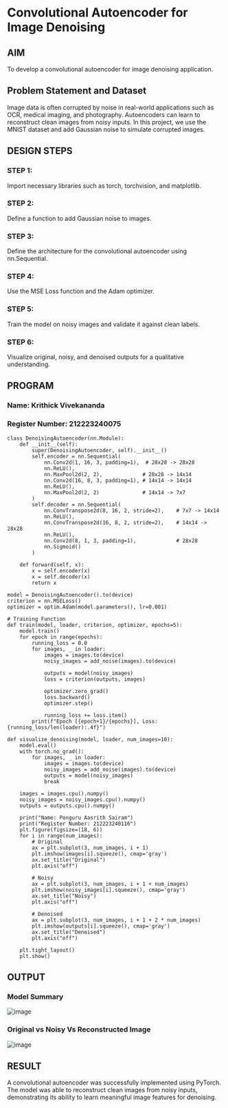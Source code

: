 # Convolutional Autoencoder for Image Denoising

## AIM

To develop a convolutional autoencoder for image denoising application.

## Problem Statement and Dataset

Image data is often corrupted by noise in real-world applications such as OCR, medical imaging, and photography. Autoencoders can learn to reconstruct clean images from noisy inputs. In this project, we use the MNIST dataset and add Gaussian noise to simulate corrupted images.

## DESIGN STEPS

### STEP 1:
Import necessary libraries such as torch, torchvision, and matplotlib.

### STEP 2:
Define a function to add Gaussian noise to images.

### STEP 3:
Define the architecture for the convolutional autoencoder using nn.Sequential.

### STEP 4:
Use the MSE Loss function and the Adam optimizer.

### STEP 5:
Train the model on noisy images and validate it against clean labels.

### STEP 6:
Visualize original, noisy, and denoised outputs for a qualitative understanding.

## PROGRAM

### Name: Krithick Vivekananda
### Register Number: 212223240075

```
class DenoisingAutoencoder(nn.Module):
    def __init__(self):
        super(DenoisingAutoencoder, self).__init__()
        self.encoder = nn.Sequential(
            nn.Conv2d(1, 16, 3, padding=1),  # 28x28 -> 28x28
            nn.ReLU(),
            nn.MaxPool2d(2, 2),             # 28x28 -> 14x14
            nn.Conv2d(16, 8, 3, padding=1), # 14x14 -> 14x14
            nn.ReLU(),
            nn.MaxPool2d(2, 2)              # 14x14 -> 7x7
        )
        self.decoder = nn.Sequential(
            nn.ConvTranspose2d(8, 16, 2, stride=2),    # 7x7 -> 14x14
            nn.ReLU(),
            nn.ConvTranspose2d(16, 8, 2, stride=2),    # 14x14 -> 28x28
            nn.ReLU(),
            nn.Conv2d(8, 1, 3, padding=1),             # 28x28
            nn.Sigmoid()
        )

    def forward(self, x):
        x = self.encoder(x)
        x = self.decoder(x)
        return x

model = DenoisingAutoencoder().to(device)
criterion = nn.MSELoss()
optimizer = optim.Adam(model.parameters(), lr=0.001)

# Training Function
def train(model, loader, criterion, optimizer, epochs=5):
    model.train()
    for epoch in range(epochs):
        running_loss = 0.0
        for images, _ in loader:
            images = images.to(device)
            noisy_images = add_noise(images).to(device)

            outputs = model(noisy_images)
            loss = criterion(outputs, images)

            optimizer.zero_grad()
            loss.backward()
            optimizer.step()

            running_loss += loss.item()
        print(f"Epoch [{epoch+1}/{epochs}], Loss: {running_loss/len(loader):.4f}")

def visualize_denoising(model, loader, num_images=10):
    model.eval()
    with torch.no_grad():
        for images, _ in loader:
            images = images.to(device)
            noisy_images = add_noise(images).to(device)
            outputs = model(noisy_images)
            break

    images = images.cpu().numpy()
    noisy_images = noisy_images.cpu().numpy()
    outputs = outputs.cpu().numpy()

    print("Name: Ponguru Aasrith Sairam")
    print("Register Number: 212223240116")
    plt.figure(figsize=(18, 6))
    for i in range(num_images):
        # Original
        ax = plt.subplot(3, num_images, i + 1)
        plt.imshow(images[i].squeeze(), cmap='gray')
        ax.set_title("Original")
        plt.axis("off")

        # Noisy
        ax = plt.subplot(3, num_images, i + 1 + num_images)
        plt.imshow(noisy_images[i].squeeze(), cmap='gray')
        ax.set_title("Noisy")
        plt.axis("off")

        # Denoised
        ax = plt.subplot(3, num_images, i + 1 + 2 * num_images)
        plt.imshow(outputs[i].squeeze(), cmap='gray')
        ax.set_title("Denoised")
        plt.axis("off")

    plt.tight_layout()
    plt.show()
```

## OUTPUT

### Model Summary

![image](https://github.com/user-attachments/assets/e2f2a35f-1867-47b1-85fb-8ab897c14f36)

### Original vs Noisy Vs Reconstructed Image

![image](https://github.com/user-attachments/assets/c3c0ed45-8bd5-4eae-bcb7-5301903d6f42)

## RESULT

A convolutional autoencoder was successfully implemented using PyTorch. The model was able to reconstruct clean images from noisy inputs, demonstrating its ability to learn meaningful image features for denoising.
